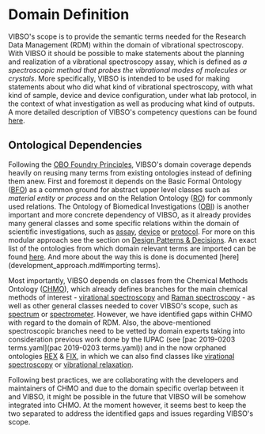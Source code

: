# Domain Definition
VIBSO's scope is to provide the semantic terms needed for the Research Data Management (RDM) within the domain of vibrational spectroscopy. With VIBSO it should be possible to make statements about the planning and realization of a vibrational spectroscopy assay, which is defined as _a spectroscopic method that probes the vibrational modes of molecules or crystals_. More specifically, VIBSO is intended to be used for making statements about who did what kind of vibrational spectroscopy, with what kind of sample, device and device configuration, under what lab protocol, in the context of what investigation as well as producing what kind of outputs. A more detailed description of VIBSO's competency questions can be found [here](competency_questions.md).

## Ontological Dependencies
Following the [OBO Foundry Principles](https://obofoundry.org/principles/fp-000-summary.html), VIBSO's domain coverage depends heavily on reusing many terms from existing ontologies instead of defining them anew. First and foremost it depends on the Basic Formal Ontology ([BFO](https://basic-formal-ontology.org/)) as a common ground for abstract upper level classes such as _material entity_ or _process_ and on the Relation Ontology ([RO](https://oborel.github.io/)) for commonly used relations. The Ontology of Biomedical Investigations ([OBI](https://obi-ontology.ontodev.com/)) is another important and more concrete dependency of VIBSO, as it already provides many general classes and some specific relations within the domain of scientific investigations, such as [assay](https://terminology.nfdi4chem.de/ts/ontologies/obi/terms?iri=http%253A%252F%252Fpurl.obolibrary.org%252Fobo%252FOBI_000007), [device](https://terminology.nfdi4chem.de/ts/ontologies/obi/terms?iri=http%3A%2F%2Fpurl.obolibrary.org%2Fobo%2FOBI_0000968) or [protocol](https://terminology.nfdi4chem.de/ts/ontologies/obi/terms?iri=http%3A%2F%2Fpurl.obolibrary.org%2Fobo%2FOBI_0000272). For more on this modular approach see the section on [Design Patterns & Decisions](design_patterns.md).
An exact list of the ontologies from which domain relevant terms are imported can be found [here](odk-workflows/RepositoryFileStructure.md#imports). And more about the way this is done is documented [here](development_approach.md#importing terms). 

Most importantly, VIBSO depends on classes from the Chemical Methods Ontology ([CHMO](https://terminology.nfdi4chem.de/ts/ontologies/chmo)), which already defines branches for the main chemical methods of interest - [virational spectroscopy](https://terminology.nfdi4chem.de/ts/ontologies/chmo/terms?iri=http%3A%2F%2Fpurl.obolibrary.org%2Fobo%2FCHMO_0000628) and  [Raman spectroscopy](https://terminology.nfdi4chem.de/ts/ontologies/chmo/terms?iri=http%3A%2F%2Fpurl.obolibrary.org%2Fobo%2FCHMO_0000656) - as well as other general classes needed to cover VIBSO's scope, such as [spectrum](https://terminology.nfdi4chem.de/ts/ontologies/chmo/terms?iri=http%253A%252F%252Fpurl.obolibrary.org%252Fobo%252FCHMO_0000800) or [spectrometer](https://terminology.nfdi4chem.de/ts/ontologies/chmo/terms?iri=http%3A%2F%2Fpurl.obolibrary.org%2Fobo%2FCHMO_0001234). However, we have identified gaps within CHMO with regard to the domain of RDM. Also, the above-mentioned spectroscopic branches need to be vetted by domain experts taking into consideration previous work done by the IUPAC (see [pac 2019-0203 terms.yaml](pac 2019-0203 terms.yaml)) and in the now orphaned ontologies [REX](https://obofoundry.org/ontology/rex.html) & [FIX](https://obofoundry.org/ontology/fix.html), in which we can also find classes like [virational spectroscopy](https://www.ebi.ac.uk/ols/ontologies/fix/terms?iri=http%3A%2F%2Fpurl.obolibrary.org%2Fobo%2FFIX_0000010) or [vibrational relaxation](https://terminology.nfdi4chem.de/ts/ontologies/rex/terms?iri=http%3A%2F%2Fpurl.obolibrary.org%2Fobo%2FREX_0000346).

Following best practices, we are collaborating with the developers and maintainers of CHMO and due to the domain specific overlap between it and VIBSO, it might be possible in the future that VIBSO will be somehow integrated into CHMO. At the moment however, it seems best to keep the two separated to address the identified gaps and issues regarding VIBSO's scope.
